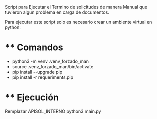 Script para Ejecutar el Termino de solicitudes de manera Manual que tuvieron algun problema
en carga de documentos.

Para ejecutar este script solo es necesario crear un ambiente virtual en python:

** Comandos
==========================================
* python3 -m venv .venv_forzado_man  
* source .venv_forzado_man/bin/activate
* pip install --upgrade pip
* pip install -r  requeriments.pip

** Ejecución
============================================
Remplazar APISOL_INTERNO
python3 main.py
